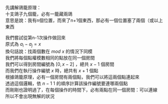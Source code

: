 先講解鴿籠原理：  
十支鴿子九個籠，必有一籠藏兩鴿  
意思是說：我有n個位置，而來了n+1個東西，那必有一個位置塞了兩個（或以上東西  

我們嘗試從第n-1次操作做回來  
原式為 $a_i-a_j=x$   
換句話說：找兩個數在 $mod\ x$ 的情況下同模  
我們將每個點權模數相同的點放在同一個房間  
我們可以得到房間編號為 $[0,x-2]$ ，總共 $x-1$ 個房間  
而我們在執行操作編號 $x$ 時，總共有 $x+1$ 個點  
根據鴿籠原理，必有一個房間有兩個點，我們可以將這兩個點連起來  
透過這個邏輯，依 $n-1 ~ 1$ 的順序計算該操作編號要連哪兩個點  
而剛剛也證明過了，在每個操作的時間下，必有兩點在同一個房間：可以連線  
所以不會出現無解的狀況  	
